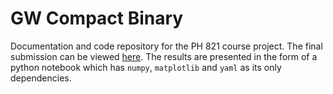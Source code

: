 # GW Compact Binary

Documentation and code repository for the PH 821 course project. The final submission can be viewed [here](gwsignal.ipynb). The results are presented in the form of a python notebook which has `numpy`, `matplotlib` and `yaml` as its only dependencies. 
